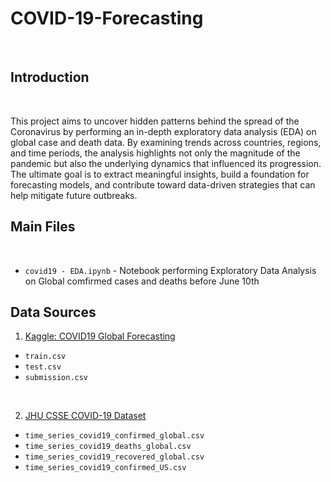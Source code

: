 # COVID-19-Forecasting

<br>


## Introduction
<br>

This project aims to uncover hidden patterns behind the spread of the Coronavirus by performing an in-depth exploratory data analysis (EDA) on global case and death data. By examining trends across countries, regions, and time periods, the analysis highlights not only the magnitude of the pandemic but also the underlying dynamics that influenced its progression. The ultimate goal is to extract meaningful insights, build a foundation for forecasting models, and contribute toward data-driven strategies that can help mitigate future outbreaks.


## Main Files
<br>

* `covid19 - EDA.ipynb` - Notebook performing Exploratory Data Analysis on Global comfirmed cases and deaths before June 10th <br>

## Data Sources


1. [Kaggle: COVID19 Global Forecasting](https://www.kaggle.com/c/covid19-global-forecasting-week-5/data)

* `train.csv`
* `test.csv`
* `submission.csv`
<br>

2. [JHU CSSE COVID-19 Dataset](https://github.com/CSSEGISandData/COVID-19/tree/master/csse_covid_19_data/csse_covid_19_time_series)

* `time_series_covid19_confirmed_global.csv`
* `time_series_covid19_deaths_global.csv`
* `time_series_covid19_recovered_global.csv`
* `time_series_covid19_confirmed_US.csv`
